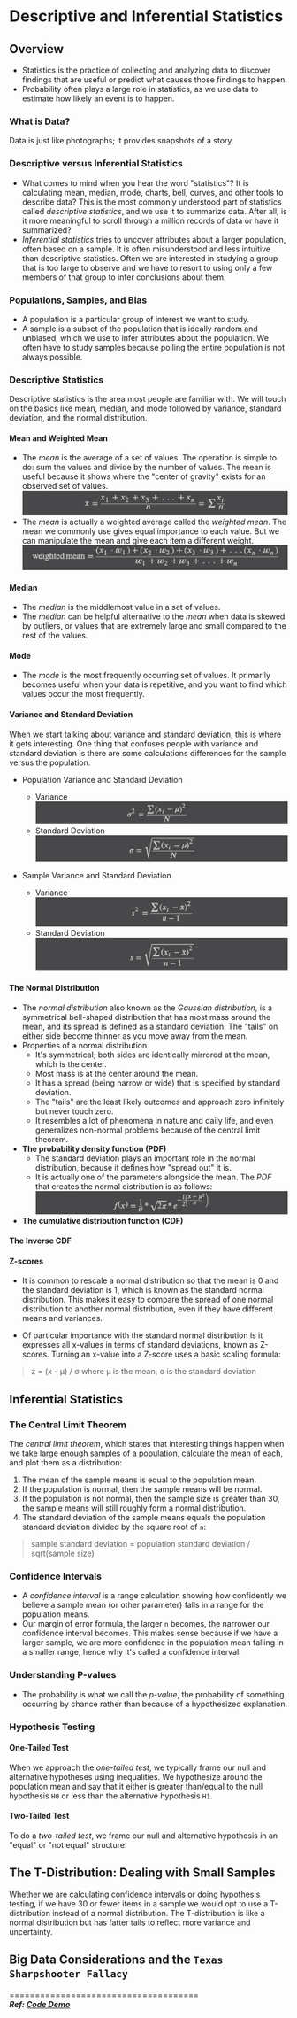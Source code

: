 # Descriptive and Inferential Statistics

## Overview

- Statistics is the practice of collecting and analyzing data to discover findings that are useful or predict what
  causes those findings to happen.
- Probability often plays a large role in statistics, as we use data to estimate how likely an event is to happen.

### What is Data?

Data is just like photographs; it provides snapshots of a story.

### Descriptive versus Inferential Statistics

- What comes to mind when you hear the word "statistics"? It is calculating mean, median, mode, charts, bell, curves,
  and other tools to describe data? This is the most commonly understood part of statistics called _descriptive
  statistics_, and we use it to summarize data. After all, is it more meaningful to scroll through a million records of
  data or have it summarized?
- _Inferential statistics_ tries to uncover attributes about a larger population, often based on a sample. It is often
  misunderstood and less intuitive than descriptive statistics. Often we are interested in studying a group that is too
  large to observe and we have to resort to using only a few members of that group to infer conclusions about them.

### Populations, Samples, and Bias

- A population is a particular group of interest we want to study.
- A sample is a subset of the population that is ideally random and unbiased, which we use to infer attributes about the
  population. We often have to study samples because polling the entire population is not always possible.

### Descriptive Statistics

Descriptive statistics is the area most people are familiar with. We will touch on the basics like mean, median, and
mode followed by variance, standard deviation, and the normal distribution.

#### Mean and Weighted Mean

- The _mean_ is the average of a set of values. The operation is simple to do: sum the values and divide by the number
  of
  values. The mean is useful because it shows where the "center of gravity" exists for an observed set of values.
  ![mean.png](resouces/mean.png)
- The _mean_ is actually a weighted average called the _weighted mean_. The mean we commonly use gives equal importance
  to each value. But we can manipulate the mean and give each item a different weight.
  ![weighted_mean.png](resouces/weighted_mean.png)

#### Median

- The _median_ is the middlemost value in a set of values.
- The _median_ can be helpful alternative to the _mean_ when data is skewed by outliers, or values that are extremely
  large and small compared to the rest of the values.

#### Mode

- The _mode_ is the most frequently occurring set of values. It primarily becomes useful when your data is repetitive,
  and you want to find which values occur the most frequently.

#### Variance and Standard Deviation

When we start talking about variance and standard deviation, this is where it gets interesting. One thing that
confuses people with variance and standard deviation is there are some calculations differences for the sample versus
the population.

- Population Variance and Standard Deviation

    - Variance
      ![population_variance.png](resouces/population_variance.png)
    - Standard Deviation
      ![population_standard_deviation.png](resouces/population_standard_deviation.png)

- Sample Variance and Standard Deviation

    - Variance
      ![sample_variance.png](resouces/sample_variance.png)
    - Standard Deviation
      ![sample_standard_deviation.png](resouces/sample_standard_deviation.png)

#### The Normal Distribution

- The _normal distribution_ also known as the _Gaussian distribution_, is a symmetrical bell-shaped distribution that
  has most mass around the mean, and its spread is defined as a standard deviation. The "tails" on either side become
  thinner as you move away from the mean.
- Properties of a normal distribution
    - It's symmetrical; both sides are identically mirrored at the mean, which is the center.
    - Most mass is at the center around the mean.
    - It has a spread (being narrow or wide) that is specified by standard deviation.
    - The "tails" are the least likely outcomes and approach zero infinitely but never touch zero.
    - It resembles a lot of phenomena in nature and daily life, and even generalizes non-normal problems because of the
      central limit theorem.
- **The probability density function (PDF)**
    - The standard deviation plays an important role in the normal distribution, because it defines how "spread out" it
      is.
    - It is actually one of the parameters alongside the mean. The _PDF_ that creates the normal distribution is as
      follows:
      ![pdf.png](resouces/pdf.png)
- **The cumulative distribution function (CDF)**

#### The Inverse CDF

#### Z-scores

- It is common to rescale a normal distribution so that the mean is 0 and the standard deviation is 1, which is known as
  the standard normal distribution. This makes it easy to compare the spread of one normal distribution to another
  normal distribution, even if they have different means and variances.

- Of particular importance with the standard normal distribution is it expresses all x-values in terms of standard
  deviations, known as Z-scores. Turning an x-value into a Z-score uses a basic scaling formula:

> z = (x - μ) / σ
> where μ is the mean, σ is the standard deviation

## Inferential Statistics

### The Central Limit Theorem

The _central limit theorem_, which states that interesting things happen when we take large enough samples of a
population, calculate the mean of each, and plot them as a distribution:

1. The mean of the sample means is equal to the population mean.
2. If the population is normal, then the sample means will be normal.
3. If the population is not normal, then the sample size is greater than 30, the sample means will still roughly
   form a
   normal distribution.
4. The standard deviation of the sample means equals the population standard deviation divided by the square root
   of `n`:

> sample standard deviation = population standard deviation / sqrt(sample size)

### Confidence Intervals

- A _confidence interval_ is a range calculation showing how confidently we believe a sample mean (or other parameter)
  falls in a range for the population means.
- Our margin of error formula, the larger `n` becomes, the narrower our confidence interval becomes. This makes sense
  because if we have a larger sample, we are more confidence in the population mean falling in a smaller range, hence
  why it's called a confidence interval.

### Understanding P-values

- The probability is what we call the _p-value_, the probability of something occurring by chance rather than because of
  a hypothesized explanation.

### Hypothesis Testing

#### One-Tailed Test

When we approach the _one-tailed test_, we typically frame our null and alternative hypotheses using inequalities. We
hypothesize around the population mean and say that it either is greater than/equal to the null hypothesis `H0` or less
than the alternative hypothesis `H1`.

#### Two-Tailed Test

To do a _two-tailed test_, we frame our null and alternative hypothesis in an "equal" or "not equal" structure.

## The T-Distribution: Dealing with Small Samples

Whether we are calculating confidence intervals or doing hypothesis testing, if we have 30 or fewer items in a sample we
would opt to use a T-distribution instead of a normal distribution. The T-distribution is like a normal distribution but
has fatter tails to reflect more variance and uncertainty.

## Big Data Considerations and the `Texas Sharpshooter Fallacy`

===================================== <br />
**_Ref: [Code Demo](chapter3.py)_**